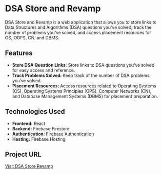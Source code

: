 # DSA Store and Revamp

DSA Store and Revamp is a web application that allows you to store links to Data Structures and Algorithms (DSA) questions you've solved, track the number of problems you've solved, and access placement resources for OS, OOPS, CN, and DBMS.

## Features

- **Store DSA Question Links:** Store links to DSA questions you've solved for easy access and reference.
- **Track Problems Solved:** Keep track of the number of DSA problems you've solved.
- **Placement Resources:** Access resources related to Operating Systems (OS), Operating Systems Principles (OPS), Computer Networks (CN), and Database Management Systems (DBMS) for placement preparation.

## Technologies Used

- **Frontend:** React
- **Backend:** Firebase Firestore
- **Authentication:** Firebase Authentication
- **Hosting:** Firebase Hosting

## Project URL

[Visit DSA Store Revamp](https://dsahub-8012c.web.app/)


